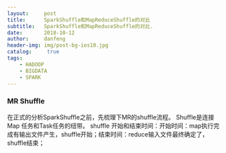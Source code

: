 ```yaml
---
layout:     post
title:      SparkShuffle和MapReduceShuffle的对比
subtitle:   SparkShuffle和MapReduceShuffle的对比.
date:       2018-10-12
author:     danfeng
header-img: img/post-bg-ios10.jpg
catalog: 	 true
tags:
    - HADOOP
    - BIGDATA
    - SPARK
--- 
```


### MR Shuffle
在正式的分析SparkShuffle之前，先梳理下MR的shuffle流程。 Shuffle是连接Map 任务和Task任务的纽带。
shuffle 开始和结束时间：开始时间：map执行完成有输出文件产生，shuffle开始；结束时间：reduce输入文件最终确定了，shuffle结束；

